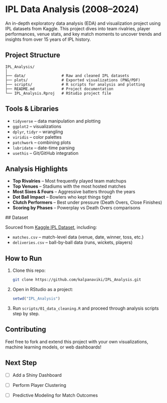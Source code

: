 # IPL Data Analysis (2008–2024)

An in-depth exploratory data analysis (EDA) and visualization project using IPL datasets from Kaggle. This project dives into team rivalries, player performances, venue stats, and key match moments to uncover trends and insights from over 15 years of IPL history.

## Project Structure

```
IPL_Analysis/
│
├── data/                # Raw and cleaned IPL datasets
├── plots/               # Exported visualizations (PNG/PDF)
├── scripts/             # R scripts for analysis and plotting
├── README.md            # Project documentation
└── IPL_Analysis.Rproj   # RStudio project file
```

## Tools & Libraries

- `tidyverse` – data manipulation and plotting
- `ggplot2` – visualizations
- `dplyr`, `tidyr` – wrangling
- `viridis` – color palettes
- `patchwork` – combining plots
- `lubridate` – date-time parsing
- `usethis` – Git/GitHub integration

## Analysis Highlights

- **Top Rivalries** – Most frequently played team matchups
- **Top Venues** – Stadiums with the most hosted matches
- **Most Sixes & Fours** – Aggressive batters through the years
- **Dot Ball Impact** – Bowlers who kept things tight
- **Clutch Performers** – Best under pressure (Death Overs, Close Finishes)
- **Scoring by Phases** – Powerplay vs Death Overs comparisons

##️ Dataset

Sourced from [Kaggle IPL Dataset](https://www.kaggle.com/datasets), including:

- `matches.csv` – match-level data (venue, date, winner, toss, etc.)
- `deliveries.csv` – ball-by-ball data (runs, wickets, players)


## How to Run

1. Clone this repo:
   ```bash
   git clone https://github.com/kalpanaviki/IPL_Analysis.git
   ```

2. Open in RStudio as a project:
   ```r
   setwd("IPL_Analysis")
   ```

3. Run `scripts/01_data_cleaning.R` and proceed through analysis scripts step by step.

## Contributing

Feel free to fork and extend this project with your own visualizations, machine learning models, or web dashboards!

## Next Step

- [ ] Add a Shiny Dashboard
- [ ] Perform Player Clustering
- [ ] Predictive Modeling for Match Outcomes




